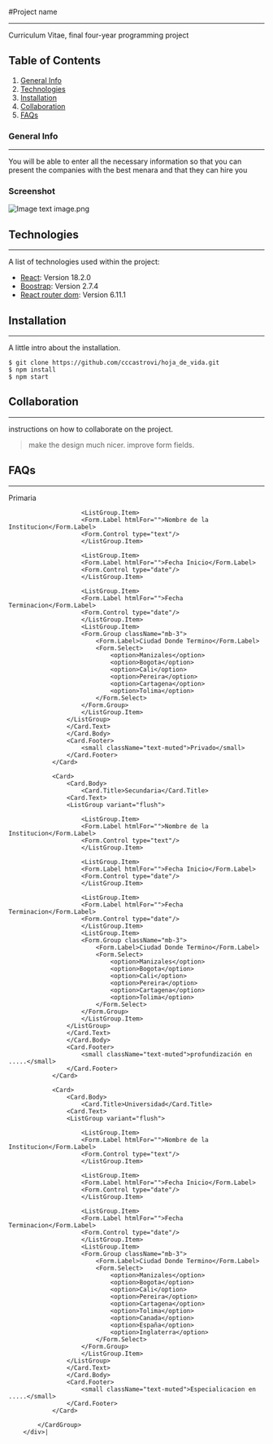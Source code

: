 #Project name
****
Curriculum Vitae, final four-year programming project
## Table of Contents
1. [General Info](#general-info)
2. [Technologies](#technologies)
3. [Installation](#installation)
4. [Collaboration](#collaboration)
5. [FAQs](#faqs)
### General Info
***
You will be able to enter all the necessary information so that you can present the companies with the best menara and that they can hire you
### Screenshot
![Image text]()
image.png
## Technologies
***
A list of technologies used within the project:
* [React](https://react.dev/): Version 18.2.0 
* [Boostrap](https://react-bootstrap.github.io/): Version 2.7.4
* [React router dom](https://www.npmjs.com/package/react-router-dom): Version 6.11.1
## Installation
***
A little intro about the installation. 
```
$ git clone https://github.com/cccastrovi/hoja_de_vida.git
$ npm install
$ npm start
```
## Collaboration
***
instructions on how to collaborate on the project.
> make the design much nicer.
> improve form fields.
## FAQs
***
<div>
            <CardGroup>
                <Card>
                    <Card.Body>
                        <Card.Title>Primaria</Card.Title>
                    <Card.Text>
                    <ListGroup variant="flush">

                        <ListGroup.Item>
                        <Form.Label htmlFor="">Nombre de la Institucion</Form.Label>
                        <Form.Control type="text"/>
                        </ListGroup.Item>

                        <ListGroup.Item>
                        <Form.Label htmlFor="">Fecha Inicio</Form.Label>
                        <Form.Control type="date"/>
                        </ListGroup.Item>

                        <ListGroup.Item>
                        <Form.Label htmlFor="">Fecha Terminacion</Form.Label>
                        <Form.Control type="date"/>
                        </ListGroup.Item>
                        <ListGroup.Item>
                        <Form.Group className="mb-3">
                            <Form.Label>Ciudad Donde Termino</Form.Label>
                            <Form.Select>
                                <option>Manizales</option>
                                <option>Bogota</option>
                                <option>Cali</option>
                                <option>Pereira</option>
                                <option>Cartagena</option>
                                <option>Tolima</option>
                            </Form.Select>
                        </Form.Group>
                        </ListGroup.Item>
                    </ListGroup>
                    </Card.Text>
                    </Card.Body>
                    <Card.Footer>
                        <small className="text-muted">Privado</small>
                    </Card.Footer>
                </Card>

                <Card>
                    <Card.Body>
                        <Card.Title>Secundaria</Card.Title>
                    <Card.Text>
                    <ListGroup variant="flush">

                        <ListGroup.Item>
                        <Form.Label htmlFor="">Nombre de la Institucion</Form.Label>
                        <Form.Control type="text"/>
                        </ListGroup.Item>

                        <ListGroup.Item>
                        <Form.Label htmlFor="">Fecha Inicio</Form.Label>
                        <Form.Control type="date"/>
                        </ListGroup.Item>

                        <ListGroup.Item>
                        <Form.Label htmlFor="">Fecha Terminacion</Form.Label>
                        <Form.Control type="date"/>
                        </ListGroup.Item>
                        <ListGroup.Item>
                        <Form.Group className="mb-3">
                            <Form.Label>Ciudad Donde Termino</Form.Label>
                            <Form.Select>
                                <option>Manizales</option>
                                <option>Bogota</option>
                                <option>Cali</option>
                                <option>Pereira</option>
                                <option>Cartagena</option>
                                <option>Tolima</option>
                            </Form.Select>
                        </Form.Group>
                        </ListGroup.Item>
                    </ListGroup>
                    </Card.Text>
                    </Card.Body>
                    <Card.Footer>
                        <small className="text-muted">profundización en .....</small>
                    </Card.Footer>
                </Card>

                <Card>
                    <Card.Body>
                        <Card.Title>Universidad</Card.Title>
                    <Card.Text>
                    <ListGroup variant="flush">

                        <ListGroup.Item>
                        <Form.Label htmlFor="">Nombre de la Institucion</Form.Label>
                        <Form.Control type="text"/>
                        </ListGroup.Item>

                        <ListGroup.Item>
                        <Form.Label htmlFor="">Fecha Inicio</Form.Label>
                        <Form.Control type="date"/>
                        </ListGroup.Item>

                        <ListGroup.Item>
                        <Form.Label htmlFor="">Fecha Terminacion</Form.Label>
                        <Form.Control type="date"/>
                        </ListGroup.Item>
                        <ListGroup.Item>
                        <Form.Group className="mb-3">
                            <Form.Label>Ciudad Donde Termino</Form.Label>
                            <Form.Select>
                                <option>Manizales</option>
                                <option>Bogota</option>
                                <option>Cali</option>
                                <option>Pereira</option>
                                <option>Cartagena</option>
                                <option>Tolima</option>
                                <option>Canada</option>
                                <option>España</option>
                                <option>Inglaterra</option>
                            </Form.Select>
                        </Form.Group>
                        </ListGroup.Item>
                    </ListGroup>
                    </Card.Text>
                    </Card.Body>
                    <Card.Footer>
                        <small className="text-muted">Especialicacion en .....</small>
                    </Card.Footer>
                </Card>

            </CardGroup>
        </div>|